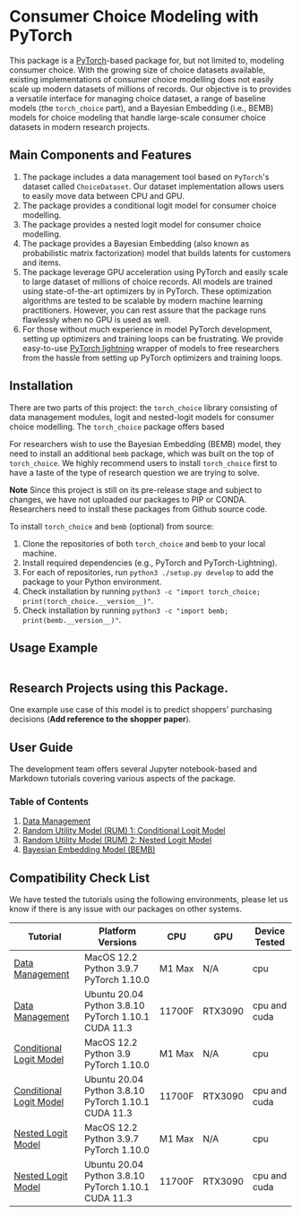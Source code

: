 # Consumer Choice Modeling with PyTorch
This package is a [PyTorch](https://pytorch.org)-based package for, but not limited to, modeling consumer choice.
With the growing size of choice datasets available, existing implementations of consumer choice modelling does not easily scale up modern datasets of millions of records.
Our objective is to provides a versatile interface for managing choice dataset, a range of baseline models (the `torch_choice` part), and a Bayesian Embedding (i.e., BEMB) models for choice modeling that handle large-scale consumer choice datasets in modern research projects.

## Main Components and Features
1. The package includes a data management tool based on `PyTorch`'s dataset called `ChoiceDataset`. Our dataset implementation allows users to easily move data between CPU and GPU.
2. The package provides a conditional logit model for consumer choice modelling.
3. The package provides a nested logit model for consumer choice modelling.
4. The package provides a Bayesian Embedding (also known as probabilistic matrix factorization) model that builds latents for customers and items.
5. The package leverage GPU acceleration using PyTorch and easily scale to large dataset of millions of choice records. All models are trained using state-of-the-art optimizers by in PyTorch. These optimization algorithms are tested to be scalable by modern machine learning practitioners. However, you can rest assure that the package runs flawlessly when no GPU is used as well.
6. For those without much experience in model PyTorch development, setting up optimizers and training loops can be frustrating. We provide easy-to-use [PyTorch lightning](https://www.pytorchlightning.ai) wrapper of models to free researchers from the hassle from setting up PyTorch optimizers and training loops.

## Installation
There are two parts of this project: the `torch_choice` library consisting of data management modules, logit and nested-logit models for consumer choice modelling. The `torch_choice` package offers based

For researchers wish to use the Bayesian Embedding (BEMB) model, they need to install an additional `bemb` package, which was built on the top of `torch_choice`.
We highly recommend users to install `torch_choice` first to have a taste of the type of research question we are trying to solve.

**Note** Since this project is still on its pre-release stage and subject to changes, we have not uploaded our packages to PIP or CONDA. Researchers need to install these packages from Github source code.

To install `torch_choice` and `bemb` (optional) from source:
1. Clone the repositories of both `torch_choice` and `bemb` to your local machine.
2. Install required dependencies (e.g., PyTorch and PyTorch-Lightning).
3. For each of repositories, run `python3 ./setup.py develop` to add the package to your Python environment.
4. Check installation by running `python3 -c "import torch_choice; print(torch_choice.__version__)"`.
5. Check installation by running `python3 -c "import bemb; print(bemb.__version__)"`.


## Usage Example
```python
```

## Research Projects using this Package.
One example use case of this model is to predict shoppers’ purchasing decisions (**Add reference to the shopper paper**).


## User Guide
The development team offers several Jupyter notebook-based and Markdown tutorials covering various aspects of the package.
### Table of Contents
1. [Data Management](https://github.com/gsbDBI/torch-choice/blob/main/tutorials/data_management.ipynb)
2. [Random Utility Model (RUM) 1: Conditional Logit Model](https://github.com/gsbDBI/torch-choice/blob/main/tutorials/conditional_logit_model_mode_canada.ipynb)
3. [Random Utility Model (RUM) 2: Nested Logit Model](https://github.com/gsbDBI/torch-choice/blob/main/tutorials/nested_logit_model_house_cooling.ipynb)
4. [Bayesian Embedding Model (BEMB)](./bemb.md)

## Compatibility Check List
We have tested the tutorials using the following environments, please let us know if there is any issue with our packages on other systems.

| Tutorial | Platform Versions    | CPU | GPU | Device Tested |
| ----------- | ----------- | ----------- | ----------- | ----------- |
| [Data Management](https://github.com/gsbDBI/torch-choice/blob/main/tutorials/data_management.ipynb) | MacOS 12.2 Python 3.9.7 PyTorch 1.10.0 | M1 Max | N/A | cpu |
| [Data Management](https://github.com/gsbDBI/torch-choice/blob/main/tutorials/data_management.ipynb) | Ubuntu 20.04 Python 3.8.10 PyTorch 1.10.1 CUDA 11.3 | 11700F | RTX3090 | cpu and cuda |
| [Conditional Logit Model](https://github.com/gsbDBI/torch-choice/blob/main/tutorials/conditional_logit_model_mode_canada.ipynb) | MacOS 12.2 Python 3.9 PyTorch 1.10.0 | M1 Max | N/A | cpu |
| [Conditional Logit Model](https://github.com/gsbDBI/torch-choice/blob/main/tutorials/conditional_logit_model_mode_canada.ipynb) | Ubuntu 20.04 Python 3.8.10 PyTorch 1.10.1 CUDA 11.3 | 11700F | RTX3090 | cpu and cuda |
| [Nested Logit Model](https://github.com/gsbDBI/torch-choice/blob/main/tutorials/nested_logit_model_house_cooling.ipynb) | MacOS 12.2 Python 3.9.7 PyTorch 1.10.0 | M1 Max | N/A | cpu |
| [Nested Logit Model](https://github.com/gsbDBI/torch-choice/blob/main/tutorials/nested_logit_model_house_cooling.ipynb)| Ubuntu 20.04 Python 3.8.10 PyTorch 1.10.1 CUDA 11.3 | 11700F | RTX3090 | cpu and cuda |